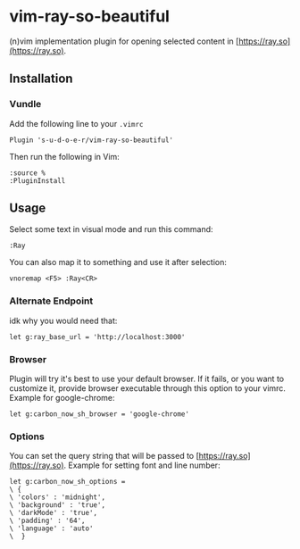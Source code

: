 # vim-ray-so-beautiful

(n)vim implementation plugin for opening selected content in [https://ray.so](https://ray.so).

## Installation

### Vundle

Add the following line to your `.vimrc`

```vimL
Plugin 's-u-d-o-e-r/vim-ray-so-beautiful'
```

Then run the following in Vim:

```
:source %
:PluginInstall
```

## Usage

Select some text in visual mode and run this command:
```vimL
:Ray
```

You can also map it to something and use it after selection:

```vimL
vnoremap <F5> :Ray<CR>
```

### Alternate Endpoint
idk why you would need that:

```vimL
let g:ray_base_url = 'http://localhost:3000'
```

### Browser
Plugin will try it's best to use your default browser. If it fails, or you want to customize it,
provide browser executable through this option to your vimrc. Example for google-chrome:

```vimL
let g:carbon_now_sh_browser = 'google-chrome'
```

### Options
You can set the query string that will be passed to [https://ray.so](https://ray.so).
Example for setting font and line number:

```vimL
let g:carbon_now_sh_options =
\ {
\ 'colors' : 'midnight',
\ 'background' : 'true',
\ 'darkMode' : 'true',
\ 'padding' : '64',
\ 'language' : 'auto'
\  }
```
